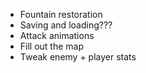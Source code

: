 - Fountain restoration
- Saving and loading???
- Attack animations
- Fill out the map
- Tweak enemy + player stats
